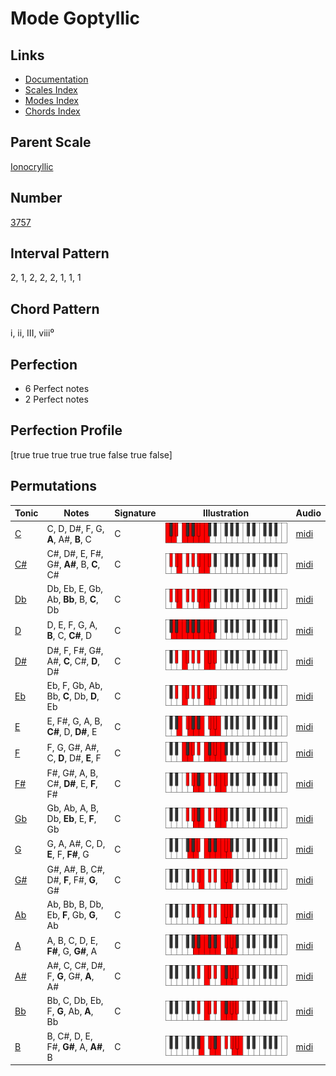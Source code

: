 # Mode Goptyllic

## Links

- [Documentation](index.md)
- [Scales Index](Scales.md)
- [Modes Index](Modes.md)
- [Chords Index](Chords.md)

## Parent Scale

[Ionocryllic](ScaleIonocryllic.md)

## Number

[3757](https://ianring.com/musictheory/scales/3757)

## Interval Pattern

2, 1, 2, 2, 2, 1, 1, 1

## Chord Pattern

i, ii, III, viii⁰

## Perfection

- 6 Perfect notes
- 2 Perfect notes

## Perfection Profile

[true true true true true false true false]

## Permutations

| Tonic | Notes | Signature | Illustration | Audio |
|-------|-------|-----------|--------------|-------|
| [C](ModeCNaturalGoptyllic.md) | C, D, D#, F, G, **A**, A#, **B**, C | C | ![CNaturalGoptyllic](ModeCNaturalGoptyllic.png) | [midi](https://github.com/edipermadi/music/blob/main/docs/ModeCNaturalGoptyllic.mid?raw=true) |
| [C#](ModeCSharpGoptyllic.md) | C#, D#, E, F#, G#, **A#**, B, **C**, C# | C | ![CSharpGoptyllic](ModeCSharpGoptyllic.png) | [midi](https://github.com/edipermadi/music/blob/main/docs/ModeCSharpGoptyllic.mid?raw=true) |
| [Db](ModeDFlatGoptyllic.md) | Db, Eb, E, Gb, Ab, **Bb**, B, **C**, Db | C | ![DFlatGoptyllic](ModeDFlatGoptyllic.png) | [midi](https://github.com/edipermadi/music/blob/main/docs/ModeDFlatGoptyllic.mid?raw=true) |
| [D](ModeDNaturalGoptyllic.md) | D, E, F, G, A, **B**, C, **C#**, D | C | ![DNaturalGoptyllic](ModeDNaturalGoptyllic.png) | [midi](https://github.com/edipermadi/music/blob/main/docs/ModeDNaturalGoptyllic.mid?raw=true) |
| [D#](ModeDSharpGoptyllic.md) | D#, F, F#, G#, A#, **C**, C#, **D**, D# | C | ![DSharpGoptyllic](ModeDSharpGoptyllic.png) | [midi](https://github.com/edipermadi/music/blob/main/docs/ModeDSharpGoptyllic.mid?raw=true) |
| [Eb](ModeEFlatGoptyllic.md) | Eb, F, Gb, Ab, Bb, **C**, Db, **D**, Eb | C | ![EFlatGoptyllic](ModeEFlatGoptyllic.png) | [midi](https://github.com/edipermadi/music/blob/main/docs/ModeEFlatGoptyllic.mid?raw=true) |
| [E](ModeENaturalGoptyllic.md) | E, F#, G, A, B, **C#**, D, **D#**, E | C | ![ENaturalGoptyllic](ModeENaturalGoptyllic.png) | [midi](https://github.com/edipermadi/music/blob/main/docs/ModeENaturalGoptyllic.mid?raw=true) |
| [F](ModeFNaturalGoptyllic.md) | F, G, G#, A#, C, **D**, D#, **E**, F | C | ![FNaturalGoptyllic](ModeFNaturalGoptyllic.png) | [midi](https://github.com/edipermadi/music/blob/main/docs/ModeFNaturalGoptyllic.mid?raw=true) |
| [F#](ModeFSharpGoptyllic.md) | F#, G#, A, B, C#, **D#**, E, **F**, F# | C | ![FSharpGoptyllic](ModeFSharpGoptyllic.png) | [midi](https://github.com/edipermadi/music/blob/main/docs/ModeFSharpGoptyllic.mid?raw=true) |
| [Gb](ModeGFlatGoptyllic.md) | Gb, Ab, A, B, Db, **Eb**, E, **F**, Gb | C | ![GFlatGoptyllic](ModeGFlatGoptyllic.png) | [midi](https://github.com/edipermadi/music/blob/main/docs/ModeGFlatGoptyllic.mid?raw=true) |
| [G](ModeGNaturalGoptyllic.md) | G, A, A#, C, D, **E**, F, **F#**, G | C | ![GNaturalGoptyllic](ModeGNaturalGoptyllic.png) | [midi](https://github.com/edipermadi/music/blob/main/docs/ModeGNaturalGoptyllic.mid?raw=true) |
| [G#](ModeGSharpGoptyllic.md) | G#, A#, B, C#, D#, **F**, F#, **G**, G# | C | ![GSharpGoptyllic](ModeGSharpGoptyllic.png) | [midi](https://github.com/edipermadi/music/blob/main/docs/ModeGSharpGoptyllic.mid?raw=true) |
| [Ab](ModeAFlatGoptyllic.md) | Ab, Bb, B, Db, Eb, **F**, Gb, **G**, Ab | C | ![AFlatGoptyllic](ModeAFlatGoptyllic.png) | [midi](https://github.com/edipermadi/music/blob/main/docs/ModeAFlatGoptyllic.mid?raw=true) |
| [A](ModeANaturalGoptyllic.md) | A, B, C, D, E, **F#**, G, **G#**, A | C | ![ANaturalGoptyllic](ModeANaturalGoptyllic.png) | [midi](https://github.com/edipermadi/music/blob/main/docs/ModeANaturalGoptyllic.mid?raw=true) |
| [A#](ModeASharpGoptyllic.md) | A#, C, C#, D#, F, **G**, G#, **A**, A# | C | ![ASharpGoptyllic](ModeASharpGoptyllic.png) | [midi](https://github.com/edipermadi/music/blob/main/docs/ModeASharpGoptyllic.mid?raw=true) |
| [Bb](ModeBFlatGoptyllic.md) | Bb, C, Db, Eb, F, **G**, Ab, **A**, Bb | C | ![BFlatGoptyllic](ModeBFlatGoptyllic.png) | [midi](https://github.com/edipermadi/music/blob/main/docs/ModeBFlatGoptyllic.mid?raw=true) |
| [B](ModeBNaturalGoptyllic.md) | B, C#, D, E, F#, **G#**, A, **A#**, B | C | ![BNaturalGoptyllic](ModeBNaturalGoptyllic.png) | [midi](https://github.com/edipermadi/music/blob/main/docs/ModeBNaturalGoptyllic.mid?raw=true) |
